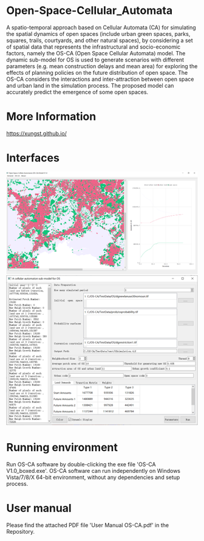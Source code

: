# Open-Space-Cellular_Automata
 A spatio-temporal approach based on Cellular Automata (CA) for simulating the spatial dynamics of open spaces (include urban green spaces, parks, squares, trails, courtyards, and other natural spaces), by considering a set of spatial data that represents the infrastructural and socio-economic factors, namely the OS-CA (Open Space Cellular Automata) model. The dynamic sub-model for OS is used to generate scenarios with different parameters (e.g. mean construction delays and mean area) for exploring the effects of planning policies on the future distribution of open space. The OS-CA considers the interactions and inter-attraction between open space and urban land in the simulation process. The proposed model can accurately predict the emergence of some open spaces.  
 
# More Information
https://xungst.github.io/
 
 # Interfaces
![add image](https://github.com/HPSCIL/Open-Space-Cellular_Automata/raw/master/pic1.png)
![add image](https://github.com/HPSCIL/Open-Space-Cellular_Automata/raw/master/pic2.png)

# Running environment
Run OS-CA software by double-clicking the exe file 'OS-CA V1.0_boxed.exe'. OS-CA software can run independently on Windows Vista/7/8/X 64-bit environment, without any dependencies and setup process.

# User manual
Please find the attached PDF file 'User Manual OS-CA.pdf' in the Repository.


